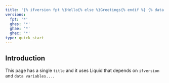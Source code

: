 ```yaml
---
title: '{% ifversion fpt %}Hello{% else %}Greetings{% endif %} {% data variables.product.product_name %}'
versions:
  fpt: '*'
  ghes: '*'
  ghae: '*'
  ghec: '*'
type: quick_start
---
```


## Introduction

This page has a single `title` and it uses Liquid that depends on
`ifversion` and `data variables...`.
